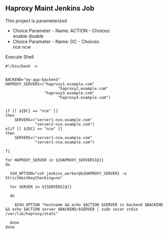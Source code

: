 ## Haproxy Maint Jenkins Job

This project is parameterized
  -  Choice Parameter
    - Name: ACTION
    - Choices:\
        enable
        disable
  -  Choice Parameter
    - Name: DC
    - Choices:\
        nce
        ncw

Execute Shell

```
#!/bin/bash -x


BACKEND="my-app-backend"
HAPROXY_SERVERS=("haproxy1.example.com"
    			       "haproxy2.example.com"
                 "haproxy3.example.com"
    			       "haproxy4.example.com")                


if [[ ${DC} == "nce" ]]
then                    
	SERVERS=("server1-nce.example.com"
    	     "server2-nce.example.com")
elif [[ ${DC} == "ncw" ]]
then                    
	SERVERS=("server1-ncw.example.com"
    	     "server2-ncw.example.com")

fi

for HAPROXY_SERVER in ${HAPROXY_SERVERS[@]}
do

  SSH_OPTION="ssh jenkins_worker@${HAPROXY_SERVER} -o StrictHostKeyChecking=no"

  for SERVER in ${SERVERS[@]}

  do

  	$SSH_OPTION "hostname && echo $ACTION $SERVER in backend $BACKEND && echo $ACTION server $BACKEND/$SERVER | sudo socat stdio /var/lib/haproxy/stats"

  done
done
```
